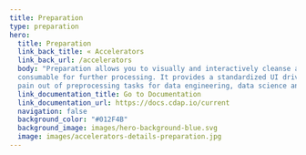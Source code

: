 ```yaml
---
title: Preparation
type: preparation
hero:
  title: Preparation
  link_back_title: « Accelerators
  link_back_url: /accelerators
  body: "Preparation allows you to visually and interactively cleanse and prepare raw data, with the aim of making it 
  consumable for further processing. It provides a standardized UI driven interactive flow that takes the 
  pain out of preprocessing tasks for data engineering, data science and data analysis."
  link_documentation_title: Go to Documentation
  link_documentation_url: https://docs.cdap.io/current
  navigation: false
  background_color: "#012F4B"
  background_image: images/hero-background-blue.svg
  image: images/accelerators-details-preparation.jpg
---
```

